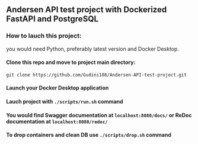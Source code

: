 ## Andersen API test project with Dockerized FastAPI and PostgreSQL

### How to lauch this project:

you would need Python, preferably latest version and Docker Desktop.

#### Clone this repo and move to project main directory:
    git clone https://github.com/Gudini108/Andersen-API-test-project.git

#### Launch your Docker Desktop application

#### Lauch project with `./scripts/run.sh` command

#### You would find Swagger documentation at `localhost:8080/docs/` or ReDoc documentation at `localhost:8080/redoc/`

#### To drop containers and clean DB use `./scripts/drop.sh` command
